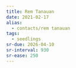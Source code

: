 ```yaml
---
title: Rem Tanauan
date: 2021-02-17
alias:
  - contacts/rem tanauan
tags:
  - seedlings
sr-due: 2026-04-10
sr-interval: 930
sr-ease: 250
---
```

